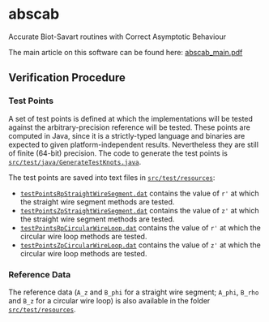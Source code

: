 # abscab
Accurate Biot-Savart routines with Correct Asymptotic Behaviour

The main article on this software can be found here: [abscab_main.pdf](https://github.com/jonathanschilling/abscab/blob/master/article/abscab_main.pdf)

## Verification Procedure

### Test Points
A set of test points is defined at which the implementations
will be tested against the arbitrary-precision reference will be tested.
These points are computed in Java, since it is a strictly-typed language
and binaries are expected to given platform-independent results.
Nevertheless they are still of finite (64-bit) precision.
The code to generate the test points is [`src/test/java/GenerateTestKnots.java`](https://github.com/jonathanschilling/abscab/blob/master/src/test/java/de/labathome/GenerateTestKnots.java).

The test points are saved into text files in [`src/test/resources`](https://github.com/jonathanschilling/abscab/blob/master/src/test/resources):
* [`testPointsRpStraightWireSegment.dat`](https://github.com/jonathanschilling/abscab/blob/master/src/test/resources/testPointsRpStraightWireSegment.dat) contains the value of `r'` at which
  the straight wire segment methods are tested.
* [`testPointsZpStraightWireSegment.dat`](https://github.com/jonathanschilling/abscab/blob/master/src/test/resources/testPointsZpStraightWireSegment.dat) contains the value of `z'` at which
  the straight wire segment methods are tested.
* [`testPointsRpCircularWireLoop.dat`](https://github.com/jonathanschilling/abscab/blob/master/src/test/resources/testPointsRpCircularWireLoop.dat) contains the value of `r'` at which
  the circular wire loop methods are tested.
* [`testPointsZpCircularWireLoop.dat`](https://github.com/jonathanschilling/abscab/blob/master/src/test/resources/testPointsZpCircularWireLoop.dat) contains the value of `z'` at which
  the circular wire loop methods are tested.

### Reference Data
The reference data (`A_z` and `B_phi` for a straight wire segment;
`A_phi`, `B_rho` and `B_z` for a circular wire loop) is also available in the folder
[`src/test/resources`](https://github.com/jonathanschilling/abscab/blob/master/src/test/resources).
